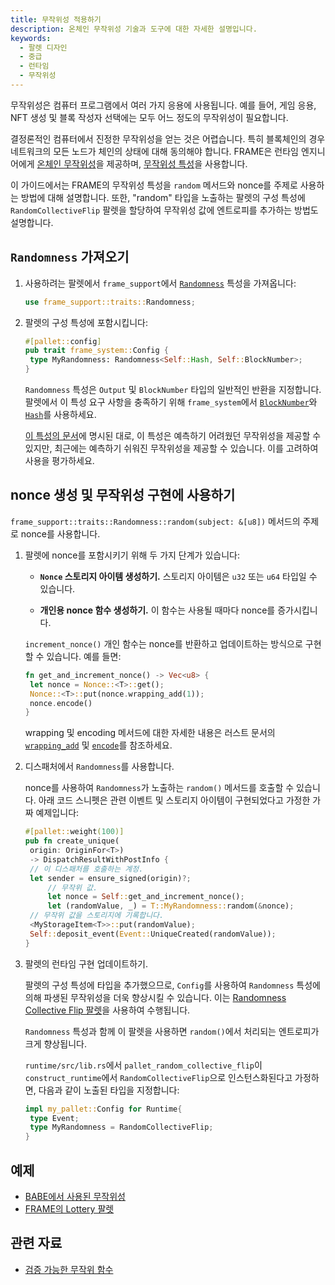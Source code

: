 ```yaml
---
title: 무작위성 적용하기
description: 온체인 무작위성 기술과 도구에 대한 자세한 설명입니다.
keywords:
  - 팔렛 디자인
  - 중급
  - 런타임
  - 무작위성
---
```


무작위성은 컴퓨터 프로그램에서 여러 가지 응용에 사용됩니다. 예를 들어, 게임 응용, NFT 생성 및 블록 작성자 선택에는 모두 어느 정도의 무작위성이 필요합니다.

결정론적인 컴퓨터에서 진정한 무작위성을 얻는 것은 어렵습니다.
특히 블록체인의 경우 네트워크의 모든 노드가 체인의 상태에 대해 동의해야 합니다.
FRAME은 런타임 엔지니어에게 [온체인 무작위성](/build/randomness/)을 제공하며, [무작위성 특성](https://paritytech.github.io/substrate/master/frame_support/traits/trait.Randomness.html)을 사용합니다.

이 가이드에서는 FRAME의 무작위성 특성을 `random` 메서드와 nonce를 주제로 사용하는 방법에 대해 설명합니다.
또한, "random" 타입을 노출하는 팔렛의 구성 특성에 `RandomCollectiveFlip` 팔렛을 할당하여 무작위성 값에 엔트로피를 추가하는 방법도 설명합니다.

## `Randomness` 가져오기

1. 사용하려는 팔렛에서 `frame_support`에서 [`Randomness`](https://paritytech.github.io/substrate/master/frame_support/traits/trait.Randomness.html) 특성을 가져옵니다:

   ```rust
   use frame_support::traits::Randomness;
   ```

2. 팔렛의 구성 특성에 포함시킵니다:

   ```rust
   #[pallet::config]
   pub trait frame_system::Config {
   	type MyRandomness: Randomness<Self::Hash, Self::BlockNumber>;
   }
   ```

   `Randomness` 특성은 `Output` 및 `BlockNumber` 타입의 일반적인 반환을 지정합니다.
   팔렛에서 이 특성 요구 사항을 충족하기 위해 `frame_system`에서 [`BlockNumber`](https://paritytech.github.io/substrate/master/frame_system/pallet/trait.Config.html#associatedtype.BlockNumber)와 [`Hash`](https://paritytech.github.io/substrate/master/frame_system/pallet/trait.Config.html#associatedtype.Hash)를 사용하세요.

   [이 특성의 문서](https://paritytech.github.io/substrate/master/frame_support/traits/trait.Randomness.html)에 명시된 대로, 이 특성은 예측하기 어려웠던 무작위성을 제공할 수 있지만, 최근에는 예측하기 쉬워진 무작위성을 제공할 수 있습니다.
   이를 고려하여 사용을 평가하세요.

## nonce 생성 및 무작위성 구현에 사용하기

`frame_support::traits::Randomness::random(subject: &[u8])` 메서드의 주제로 nonce를 사용합니다.

1. 팔렛에 nonce를 포함시키기 위해 두 가지 단계가 있습니다:

   - **`Nonce` 스토리지 아이템 생성하기.** 스토리지 아이템은 `u32` 또는 `u64` 타입일 수 있습니다.

   - **개인용 nonce 함수 생성하기.** 이 함수는 사용될 때마다 nonce를 증가시킵니다.

   `increment_nonce()` 개인 함수는 nonce를 반환하고 업데이트하는 방식으로 구현할 수 있습니다.
   예를 들면:

   ```rust
   fn get_and_increment_nonce() -> Vec<u8> {
   	let nonce = Nonce::<T>::get();
   	Nonce::<T>::put(nonce.wrapping_add(1));
   	nonce.encode()
   }
   ```

   wrapping 및 encoding 메서드에 대한 자세한 내용은 러스트 문서의 [`wrapping_add`](https://doc.rust-lang.org/std/intrinsics/fn.wrapping_add.html) 및 [`encode`](https://paritytech.github.io/substrate/master/frame_support/dispatch/trait.Encode.html#method.encode)를 참조하세요.

2. 디스패처에서 `Randomness`를 사용합니다.

   nonce를 사용하여 `Randomness`가 노출하는 `random()` 메서드를 호출할 수 있습니다.
   아래 코드 스니펫은 관련 이벤트 및 스토리지 아이템이 구현되었다고 가정한 가짜 예제입니다:

   ```rust
   #[pallet::weight(100)]
   pub fn create_unique(
   	origin: OriginFor<T>)
   	-> DispatchResultWithPostInfo {
   	// 이 디스패처를 호출하는 계정.
   	let sender = ensure_signed(origin)?;
   		// 무작위 값.
   		let nonce = Self::get_and_increment_nonce();
   		let (randomValue, _) = T::MyRandomness::random(&nonce);
   	// 무작위 값을 스토리지에 기록합니다.
   	<MyStorageItem<T>>::put(randomValue);
   	Self::deposit_event(Event::UniqueCreated(randomValue));
   }
   ```

3. 팔렛의 런타임 구현 업데이트하기.

   팔렛의 구성 특성에 타입을 추가했으므로, `Config`를 사용하여 `Randomness` 특성에 의해 파생된 무작위성을 더욱 향상시킬 수 있습니다.
   이는 [Randomness Collective Flip 팔렛](https://paritytech.github.io/substrate/master/pallet_insecure_randomness_collective_flip/index.html)을 사용하여 수행됩니다.

   `Randomness` 특성과 함께 이 팔렛을 사용하면 `random()`에서 처리되는 엔트로피가 크게 향상됩니다.

   `runtime/src/lib.rs`에서 `pallet_random_collective_flip`이 `construct_runtime`에서 `RandomCollectiveFlip`으로 인스턴스화된다고 가정하면, 다음과 같이 노출된 타입을 지정합니다:

   ```rust
   impl my_pallet::Config for Runtime{
   	type Event;
   	type MyRandomness = RandomCollectiveFlip;
   }
   ```

## 예제

- [BABE에서 사용된 무작위성](https://github.com/paritytech/polkadot-sdk/blob/master/substrate/frame/babe/src/randomness.rs)
- [FRAME의 Lottery 팔렛](https://github.com/paritytech/polkadot-sdk/blob/master/substrate/frame/lottery/src/lib.rs#L120)

## 관련 자료

- [검증 가능한 무작위 함수](https://en.wikipedia.org/wiki/Verifiable_random_function)